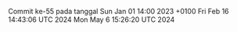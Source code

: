 Commit ke-55 pada tanggal Sun Jan 01 14:00 2023 +0100
Fri Feb 16 14:43:06 UTC 2024
Mon May  6 15:26:20 UTC 2024
